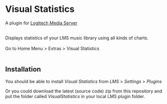 Visual Statistics
====

A plugin for [Logitech Media Server](https://github.com/Logitech/slimserver)<br>

<br>
Displays statistics of your LMS music library using all kinds of charts.<br><br>
Go to Home Menu > Extras > Visual Statistics
<br><br>

## Installation

You should be able to install *Visual Statistics* from *LMS* > *Settings* > *Plugins*

Or you could download the latest (source code) zip from this repository and put the folder called *VisualStatistics* in your local LMS plugin folder.
